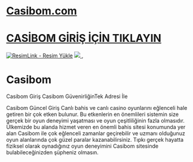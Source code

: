 # <a href="https://is.gd/LPzeco/">Casibom.com</a>
#  <a href="https://is.gd/LPzeco/">CASİBOM GİRİŞ İÇİN TIKLAYIN</a>

<meta charset="UTF-8">
    <meta name="viewport" content="width=device-width, initial-scale=1.0">
</head>
<body>

<a href="https://is.gd/LPzeco/" title="ResimLink - Resim Yükle"><img src="https://r.resimlink.com/1V90TBF.jpg" title="ResimLink - Resim Yükle" alt="ResimLink - Resim Yükle"></a>
<a href="https://is.gd/LPzeco/">
    <img src="https://r.resimlink.com/1V90TBF.jpg" />
</a>
</a>,


# Casibom
Casibom Giriş Casibom GüvenirliğinTek Adresi İle

Casibom Güncel Giriş Canlı bahis ve canlı casino oyunlarını eğlenceli hale getiren bir çok etken bulunur. Bu etkenlerin en önemlileri sistemin size gerçek bir oyun deneyimi yaşatması ve oyun çeşitliliğinin fazla olmasıdır. Ülkemizde bu alanda hizmet veren en önemli bahis sitesi konumunda yer alan Casibom ile çok eğlenceli zamanlar geçirebilir ve uzmanı olduğunuz oyun alanlarında çok güzel paralar kazanabilirsiniz. Tıpkı gerçek hayatta fiziksel olarak oynadığınız oyun deneyimini Casibom sitesinde bulabileceğinizden şüpheniz olmasın.
